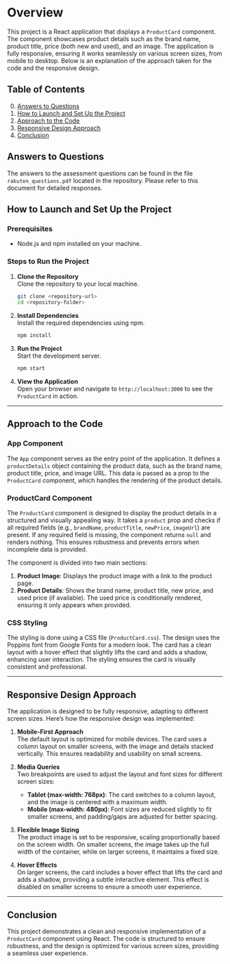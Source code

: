 # Overview

This project is a React application that displays a `ProductCard` component. The component showcases product details such as the brand name, product title, price (both new and used), and an image. The application is fully responsive, ensuring it works seamlessly on various screen sizes, from mobile to desktop. Below is an explanation of the approach taken for the code and the responsive design.

## Table of Contents

0. [Answers to Questions](#answers-to-questions)  
1. [How to Launch and Set Up the Project](#how-to-launch-and-set-up-the-project)  
2. [Approach to the Code](#approach-to-the-code)  
3. [Responsive Design Approach](#responsive-design-approach)  
4. [Conclusion](#conclusion)

## Answers to Questions

The answers to the assessment questions can be found in the file `rakuten_questions.pdf` located in the repository. Please refer to this document for detailed responses.

## How to Launch and Set Up the Project

### Prerequisites

- Node.js and npm installed on your machine.

### Steps to Run the Project

1. **Clone the Repository**  
    Clone the repository to your local machine.

    ```bash
    git clone <repository-url>
    cd <repository-folder>
    ```

2. **Install Dependencies**  
    Install the required dependencies using npm.

    ```bash
    npm install
    ```

3. **Run the Project**  
    Start the development server.

    ```bash
    npm start
    ```

4. **View the Application**  
    Open your browser and navigate to `http://localhost:3000` to see the `ProductCard` in action.

---

## Approach to the Code

### App Component

The `App` component serves as the entry point of the application. It defines a `productDetails` object containing the product data, such as the brand name, product title, price, and image URL. This data is passed as a prop to the `ProductCard` component, which handles the rendering of the product details.

### ProductCard Component

The `ProductCard` component is designed to display the product details in a structured and visually appealing way. It takes a `product` prop and checks if all required fields (e.g., `brandName`, `productTitle`, `newPrice`, `imageUrl`) are present. If any required field is missing, the component returns `null` and renders nothing. This ensures robustness and prevents errors when incomplete data is provided.

The component is divided into two main sections:

1. **Product Image**: Displays the product image with a link to the product page.  
2. **Product Details**: Shows the brand name, product title, new price, and used price (if available). The used price is conditionally rendered, ensuring it only appears when provided.

### CSS Styling

The styling is done using a CSS file (`ProductCard.css`). The design uses the Poppins font from Google Fonts for a modern look. The card has a clean layout with a hover effect that slightly lifts the card and adds a shadow, enhancing user interaction. The styling ensures the card is visually consistent and professional.

---

## Responsive Design Approach

The application is designed to be fully responsive, adapting to different screen sizes. Here’s how the responsive design was implemented:

1. **Mobile-First Approach**  
    The default layout is optimized for mobile devices. The card uses a column layout on smaller screens, with the image and details stacked vertically. This ensures readability and usability on small screens.

2. **Media Queries**  
    Two breakpoints are used to adjust the layout and font sizes for different screen sizes:
    - **Tablet (max-width: 768px)**: The card switches to a column layout, and the image is centered with a maximum width.
    - **Mobile (max-width: 480px)**: Font sizes are reduced slightly to fit smaller screens, and padding/gaps are adjusted for better spacing.

3. **Flexible Image Sizing**  
    The product image is set to be responsive, scaling proportionally based on the screen width. On smaller screens, the image takes up the full width of the container, while on larger screens, it maintains a fixed size.

4. **Hover Effects**  
    On larger screens, the card includes a hover effect that lifts the card and adds a shadow, providing a subtle interactive element. This effect is disabled on smaller screens to ensure a smooth user experience.

---

## Conclusion

This project demonstrates a clean and responsive implementation of a `ProductCard` component using React. The code is structured to ensure robustness, and the design is optimized for various screen sizes, providing a seamless user experience.
